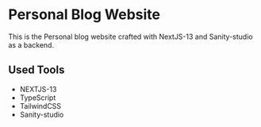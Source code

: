 # Personal Blog Website

This is the Personal blog website crafted with
NextJS-13 and Sanity-studio as a backend.
## Used Tools
- NEXTJS-13
- TypeScript
- TailwindCSS
- Sanity-studio